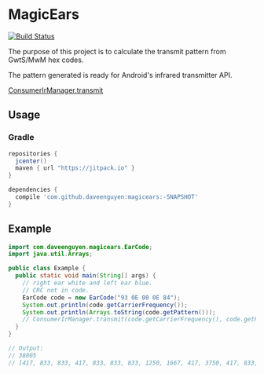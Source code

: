 # MagicEars
[![Build Status](https://travis-ci.org/daveenguyen/MagicEars.svg)](https://travis-ci.org/daveenguyen/MagicEars)

The purpose of this project is to calculate the transmit pattern from GwtS/MwM hex codes.

The pattern generated is ready for Android's infrared transmitter API.

[ConsumerIrManager.transmit](https://developer.android.com/reference/android/hardware/ConsumerIrManager.html#transmit(int,%20int%5B%5D))


## Usage

### Gradle

``` gradle
repositories {
  jcenter()
  maven { url "https://jitpack.io" }
}

dependencies {
  compile 'com.github.daveenguyen:magicears:-SNAPSHOT'
}
```


## Example

``` java
import com.daveenguyen.magicears.EarCode;
import java.util.Arrays;

public class Example {
  public static void main(String[] args) {
    // right ear white and left ear blue.
    // CRC not in code.
    EarCode code = new EarCode("93 0E 00 0E 84");
    System.out.println(code.getCarrierFrequency());
    System.out.println(Arrays.toString(code.getPattern()));
    // ConsumerIrManager.transmit(code.getCarrierFrequency(), code.getPattern());
  }
}

// Output:
// 38005
// [417, 833, 833, 417, 833, 833, 833, 1250, 1667, 417, 3750, 417, 833, 1250, 1667, 417, 1250, 417, 1667, 833, 417, 417, 417, 1250, 417, 1250]
```

